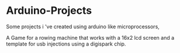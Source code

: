 # Arduino-Projects

Some projects i 've created using arduino like microprocessors,

A Game for a rowing machine that works with a 16x2 lcd screen and a template for usb injections using a digispark chip.

